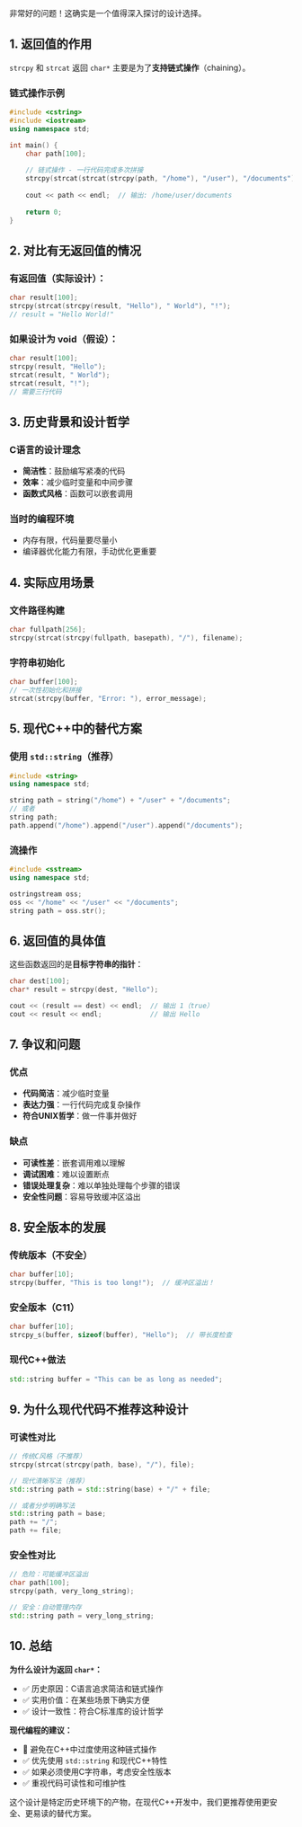 非常好的问题！这确实是一个值得深入探讨的设计选择。

## 1. 返回值的作用

`strcpy` 和 `strcat` 返回 `char*` 主要是为了**支持链式操作**（chaining）。

### 链式操作示例
```cpp
#include <cstring>
#include <iostream>
using namespace std;

int main() {
    char path[100];
    
    // 链式操作 - 一行代码完成多次拼接
    strcpy(strcat(strcat(strcpy(path, "/home"), "/user"), "/documents");
    
    cout << path << endl;  // 输出: /home/user/documents
    
    return 0;
}
```

## 2. 对比有无返回值的情况

### 有返回值（实际设计）：
```cpp
char result[100];
strcpy(strcat(strcpy(result, "Hello"), " World"), "!");
// result = "Hello World!"
```

### 如果设计为 void（假设）：
```cpp
char result[100];
strcpy(result, "Hello");
strcat(result, " World"); 
strcat(result, "!");
// 需要三行代码
```

## 3. 历史背景和设计哲学

### C语言的设计理念
- **简洁性**：鼓励编写紧凑的代码
- **效率**：减少临时变量和中间步骤
- **函数式风格**：函数可以嵌套调用

### 当时的编程环境
- 内存有限，代码量要尽量小
- 编译器优化能力有限，手动优化更重要

## 4. 实际应用场景

### 文件路径构建
```cpp
char fullpath[256];
strcpy(strcat(strcpy(fullpath, basepath), "/"), filename);
```

### 字符串初始化
```cpp
char buffer[100];
// 一次性初始化和拼接
strcat(strcpy(buffer, "Error: "), error_message);
```

## 5. 现代C++中的替代方案

### 使用 `std::string`（推荐）
```cpp
#include <string>
using namespace std;

string path = string("/home") + "/user" + "/documents";
// 或者
string path;
path.append("/home").append("/user").append("/documents");
```

### 流操作
```cpp
#include <sstream>
using namespace std;

ostringstream oss;
oss << "/home" << "/user" << "/documents";
string path = oss.str();
```

## 6. 返回值的具体值

这些函数返回的是**目标字符串的指针**：

```cpp
char dest[100];
char* result = strcpy(dest, "Hello");

cout << (result == dest) << endl;  // 输出 1（true）
cout << result << endl;            // 输出 Hello
```

## 7. 争议和问题

### 优点
- **代码简洁**：减少临时变量
- **表达力强**：一行代码完成复杂操作
- **符合UNIX哲学**：做一件事并做好

### 缺点
- **可读性差**：嵌套调用难以理解
- **调试困难**：难以设置断点
- **错误处理复杂**：难以单独处理每个步骤的错误
- **安全性问题**：容易导致缓冲区溢出

## 8. 安全版本的发展

### 传统版本（不安全）
```cpp
char buffer[10];
strcpy(buffer, "This is too long!");  // 缓冲区溢出！
```

### 安全版本（C11）
```cpp
char buffer[10];
strcpy_s(buffer, sizeof(buffer), "Hello");  // 带长度检查
```

### 现代C++做法
```cpp
std::string buffer = "This can be as long as needed";
```

## 9. 为什么现代代码不推荐这种设计

### 可读性对比
```cpp
// 传统C风格（不推荐）
strcpy(strcat(strcpy(path, base), "/"), file);

// 现代清晰写法（推荐）
std::string path = std::string(base) + "/" + file;

// 或者分步明确写法
std::string path = base;
path += "/";
path += file;
```

### 安全性对比
```cpp
// 危险：可能缓冲区溢出
char path[100];
strcpy(path, very_long_string);

// 安全：自动管理内存
std::string path = very_long_string;
```

## 10. 总结

**为什么设计为返回 `char*`：**
- ✅ 历史原因：C语言追求简洁和链式操作
- ✅ 实用价值：在某些场景下确实方便
- ✅ 设计一致性：符合C标准库的设计哲学

**现代编程的建议：**
- 🔴 避免在C++中过度使用这种链式操作
- ✅ 优先使用 `std::string` 和现代C++特性
- ✅ 如果必须使用C字符串，考虑安全性版本
- ✅ 重视代码可读性和可维护性

这个设计是特定历史环境下的产物，在现代C++开发中，我们更推荐使用更安全、更易读的替代方案。